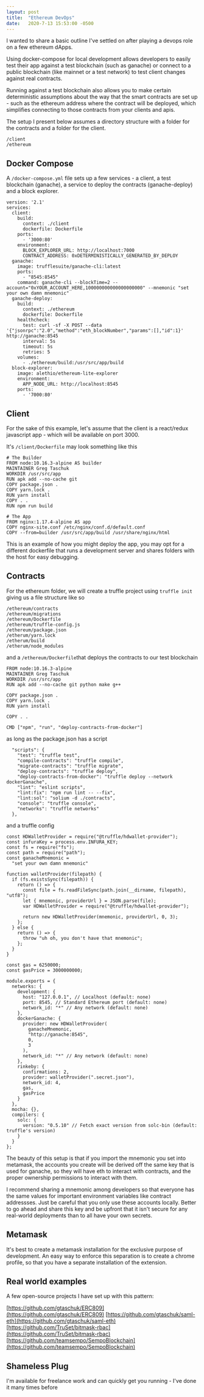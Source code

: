```yaml
---
layout: post
title:  "Ethereum DevOps"
date:   2020-7-13 15:53:00 -0500
---
```


I wanted to share a basic outline I've settled on after playing a devops role on a few ethereum dApps.

Using docker-compose for local development allows developers to easily test their app against a test blockchain (such as ganache) or connect to a public blockchain (like mainnet or a test network) to test client changes against real contracts.

Running against a test blockchain also allows you to make certain deterministic assumptions about the way that the smart contracts are set up - such as the ethereum address where the contract will be deployed, which simplifies connecting to those contracts from your clients and apis.

The setup I present below assumes a directory structure with a folder for the contracts and a folder for the client.
```
/client
/ethereum
```


## Docker Compose
A `/docker-compose.yml` file sets up a few services - a client, a test blockchain (ganache), a service to deploy the contracts (ganache-deploy) and a block explorer.

```
version: '2.1'
services:
  client:
    build:
      context: ./client
      dockerfile: Dockerfile
    ports:
      - '3000:80'
    environment:
      BLOCK_EXPLORER_URL: http://localhost:7000
      CONTRACT_ADDRESS: 0xDETERMINISTICALLY_GENERATED_BY_DEPLOY
  ganache:
    image: trufflesuite/ganache-cli:latest
    ports:
      - "8545:8545"
    command: ganache-cli --blockTime=2 --account="0xYOUR_ACCOUNT_HERE,100000000000000000000" --mnemonic "set your own damn mnemonic"
  ganache-deploy:
    build:
      context: ./ethereum
      dockerfile: Dockerfile
    healthcheck:
      test: curl -sf -X POST --data '{"jsonrpc":"2.0","method":"eth_blockNumber","params":[],"id":1}' http://ganache:8545
      interval: 5s
      timeout: 5s
      retries: 5
    volumes:
      - ./ethereum/build:/usr/src/app/build
  block-explorer:
    image: alethio/ethereum-lite-explorer
    environment:
      APP_NODE_URL: http://localhost:8545
    ports:
      - '7000:80'
```

## Client

For the sake of this example, let's assume that the client is a react/redux javascript app - which will be available on port 3000.

It's `/client/Dockerfile` may look something like this

```
# The Builder
FROM node:10.16.3-alpine AS builder
MAINTAINER Greg Taschuk
WORKDIR /usr/src/app
RUN apk add --no-cache git 
COPY package.json .
COPY yarn.lock .
RUN yarn install
COPY . .
RUN npm run build

# The App
FROM nginx:1.17.4-alpine AS app
COPY nginx-site.conf /etc/nginx/conf.d/default.conf
COPY --from=builder /usr/src/app/build /usr/share/nginx/html
```

This is an example of how you might deploy the app, you may opt for a different dockerfile that runs a development server and shares folders with the host for easy debugging.

## Contracts


For the ethereum folder, we will create a truffle project using `truffle init` giving us a file structure like so

```
/ethereum/contracts
/ethereum/migrations
/ethereum/Dockerfile
/ethereum/truffle-config.js
/ethereum/package.json
/etherum/yarn.lock
/etherum/build
/etherum/node_modules
```

and a `/ethereum/Dockerfile`that deploys the contracts to our test blockchain

```
FROM node:10.16.3-alpine
MAINTAINER Greg Taschuk
WORKDIR /usr/src/app
RUN apk add --no-cache git python make g++

COPY package.json .
COPY yarn.lock .
RUN yarn install

COPY . .

CMD ["npm", "run", "deploy-contracts-from-docker"]
```

as long as the package.json has a script


```
  "scripts": {
    "test": "truffle test",
    "compile-contracts": "truffle compile",
    "migrate-contracts": "truffle migrate",
    "deploy-contracts": "truffle deploy",
    "deploy-contracts-from-docker": "truffle deploy --network dockerGanache",
    "lint": "eslint scripts",
    "lint:fix": "npm run lint -- --fix",
    "lint:sol": "solium -d ./contracts",
    "console": "truffle console",
    "networks": "truffle networks"
  },
```

and a truffle config

```
const HDWalletProvider = require("@truffle/hdwallet-provider");
const infuraKey = process.env.INFURA_KEY;
const fs = require("fs");
const path = require("path");
const ganacheMnemonic =
  "set your own damn mnemonic"

function walletProvider(filepath) {
  if (fs.existsSync(filepath)) {
    return () => {
      const file = fs.readFileSync(path.join(__dirname, filepath), "utf8");
      let { mnemonic, providerUrl } = JSON.parse(file);
      var HDWalletProvider = require("@truffle/hdwallet-provider");

      return new HDWalletProvider(mnemonic, providerUrl, 0, 3);
    };
  } else {
    return () => {
      throw "uh oh, you don't have that mnemonic";
    };
  }
}

const gas = 6250000;
const gasPrice = 3000000000;

module.exports = {
  networks: {
    development: {
      host: "127.0.0.1", // Localhost (default: none)
      port: 8545, // Standard Ethereum port (default: none)
      network_id: "*" // Any network (default: none)
    },
    dockerGanache: {
      provider: new HDWalletProvider(
        ganacheMnemonic,
        "http://ganache:8545",
        0,
        3
      ),
      network_id: "*" // Any network (default: none)
    },
    rinkeby: {
      confirmations: 2,
      provider: walletProvider(".secret.json"),
      network_id: 4,
      gas,
      gasPrice
    }
  },
  mocha: {},
  compilers: {
    solc: {
      version: "0.5.10" // Fetch exact version from solc-bin (default: truffle's version)
    }
  }
};

```

The beauty of this setup is that if you import the mnemonic you set into metamask, the accounts you create will be derived off the same key that is used for ganache, so they will have eth to interact with contracts, and the proper ownership permissions to interact with them.

I recommend sharing a mnemonic among developers so that everyone has the same values for important environment variables like contract addressses.  Just be careful that you only use these accounts locally.  Better to go ahead and share this key and be upfront that it isn't secure for any real-world deployments than to all have your own secrets.

## Metamask

It's best to create a metamask installation for the exclusive purpose of development.  An easy way to enforce this separation is to create a chrome profile, so that you have a separate installation of the extension.


## Real world examples

A few open-source projects I have set up with this pattern:

[https://github.com/gtaschuk/ERC809](https://github.com/gtaschuk/ERC809)
[https://github.com/gtaschuk/saml-eth](https://github.com/gtaschuk/saml-eth)
[https://github.com/TruSet/bitmask-rbac](https://github.com/TruSet/bitmask-rbac)
[https://github.com/teamsempo/SempoBlockchain](https://github.com/teamsempo/SempoBlockchain)

## Shameless Plug

I'm available for freelance work and can quickly get you running - I've done it many times before
